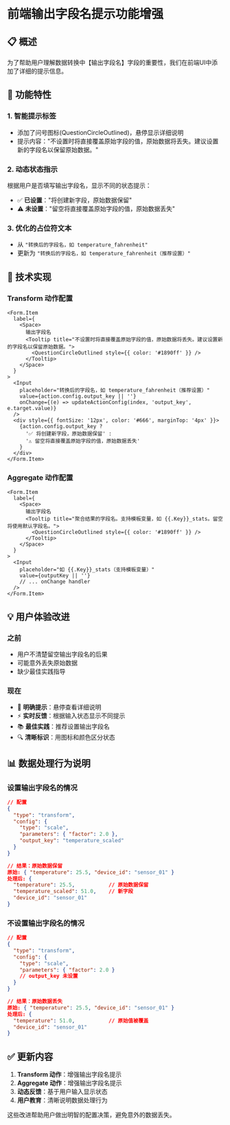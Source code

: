 # 前端输出字段名提示功能增强

## 📋 概述

为了帮助用户理解数据转换中【输出字段名】字段的重要性，我们在前端UI中添加了详细的提示信息。

## 🎯 功能特性

### 1. **智能提示标签**
- 添加了问号图标(QuestionCircleOutlined)，悬停显示详细说明
- 提示内容："不设置时将直接覆盖原始字段的值，原始数据将丢失。建议设置新的字段名以保留原始数据。"

### 2. **动态状态指示**
根据用户是否填写输出字段名，显示不同的状态提示：
- ✅ **已设置**："将创建新字段，原始数据保留"  
- ⚠️ **未设置**："留空将直接覆盖原始字段的值，原始数据丢失"

### 3. **优化的占位符文本**
- 从 `"转换后的字段名，如 temperature_fahrenheit"` 
- 更新为 `"转换后的字段名，如 temperature_fahrenheit（推荐设置）"`

## 🔧 技术实现

### Transform 动作配置
```tsx
<Form.Item 
  label={
    <Space>
      输出字段名
      <Tooltip title="不设置时将直接覆盖原始字段的值，原始数据将丢失。建议设置新的字段名以保留原始数据。">
        <QuestionCircleOutlined style={{ color: '#1890ff' }} />
      </Tooltip>
    </Space>
  }
>
  <Input
    placeholder="转换后的字段名，如 temperature_fahrenheit（推荐设置）"
    value={action.config.output_key || ''}
    onChange={(e) => updateActionConfig(index, 'output_key', e.target.value)}
  />
  <div style={{ fontSize: '12px', color: '#666', marginTop: '4px' }}>
    {action.config.output_key ? 
      '✅ 将创建新字段，原始数据保留' : 
      '⚠️ 留空将直接覆盖原始字段的值，原始数据丢失'
    }
  </div>
</Form.Item>
```

### Aggregate 动作配置
```tsx
<Form.Item 
  label={
    <Space>
      输出字段名
      <Tooltip title="聚合结果的字段名。支持模板变量，如 {{.Key}}_stats。留空将使用默认字段名。">
        <QuestionCircleOutlined style={{ color: '#1890ff' }} />
      </Tooltip>
    </Space>
  }
>
  <Input
    placeholder="如 {{.Key}}_stats（支持模板变量）"
    value={outputKey || ''}
    // ... onChange handler
  />
</Form.Item>
```

## 💡 用户体验改进

### 之前
- 用户不清楚留空输出字段名的后果
- 可能意外丢失原始数据
- 缺少最佳实践指导

### 现在  
- 🎯 **明确提示**：悬停查看详细说明
- ⚡ **实时反馈**：根据输入状态显示不同提示
- 📚 **最佳实践**：推荐设置输出字段名
- 🔍 **清晰标识**：用图标和颜色区分状态

## 📊 数据处理行为说明

### 设置输出字段名的情况
```json
// 配置
{
  "type": "transform",
  "config": {
    "type": "scale",
    "parameters": { "factor": 2.0 },
    "output_key": "temperature_scaled"
  }
}

// 结果：原始数据保留
原始: { "temperature": 25.5, "device_id": "sensor_01" }
处理后: { 
  "temperature": 25.5,           // 原始数据保留
  "temperature_scaled": 51.0,    // 新字段
  "device_id": "sensor_01" 
}
```

### 不设置输出字段名的情况  
```json
// 配置
{
  "type": "transform",
  "config": {
    "type": "scale", 
    "parameters": { "factor": 2.0 }
    // output_key 未设置
  }
}

// 结果：原始数据丢失
原始: { "temperature": 25.5, "device_id": "sensor_01" }
处理后: { 
  "temperature": 51.0,           // 原始值被覆盖
  "device_id": "sensor_01" 
}
```

## ✅ 更新内容

1. **Transform 动作**：增强输出字段名提示
2. **Aggregate 动作**：增强输出字段名提示  
3. **动态反馈**：基于用户输入显示状态
4. **用户教育**：清晰说明数据处理行为

这些改进帮助用户做出明智的配置决策，避免意外的数据丢失。